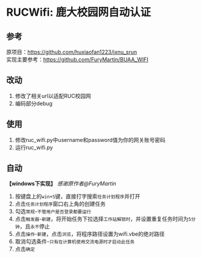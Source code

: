 # RUCWifi: 鹿大校园网自动认证

## 参考
原项目：https://github.com/huxiaofan1223/jxnu_srun  
实现主要参考：https://github.com/FuryMartin/BUAA_WIFI

## 改动
1. 修改了相关url以适配RUC校园网
2. 编码部分debug

## 使用
1. 修改ruc_wifi.py中username和password值为你的网关账号密码
2. 运行ruc_wifi.py

## 自动
**【windows下实现】** *感谢原作者@FuryMartin*
1. 按键盘上的`win+S`键，直接打字搜索`任务计划程序`并打开
2. 点击`任务计划程序`窗口右上角的创建任务
3. 勾选`常规`-`不管用户是否登录都要运行`
4. 点击`触发器`-`新建`，将开始任务下拉选择`工作站解锁时`，并设置重复任务时间为`5分钟`，且`永不`停止
5. 点击`操作`-`新建`，点击`浏览`，将程序路径设置为wifi.vbe的绝对路径
6. 取消勾选条件-`只有在计算机使用交流电源时才启动此任务`
7. 点击`确定`
